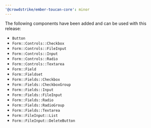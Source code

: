 ```yaml
---
'@crowdstrike/ember-toucan-core': minor
---
```


The following components have been added and can be used with this release:

- `Button`
- `Form::Controls::Checkbox`
- `Form::Controls::FileInput`
- `Form::Controls::Input`
- `Form::Controls::Radio`
- `Form::Controls::Textarea`
- `Form::Field`
- `Form::Fieldset`
- `Form::Fields::Checkbox`
- `Form::Fields::CheckboxGroup`
- `Form::Fields::Input`
- `Form::Fields::FileInput`
- `Form::Fields::Radio`
- `Form::Fields::RadioGroup`
- `Form::Fields::Textarea`
- `Form::FileInput::List`
- `Form::FileInput::DeleteButton`
